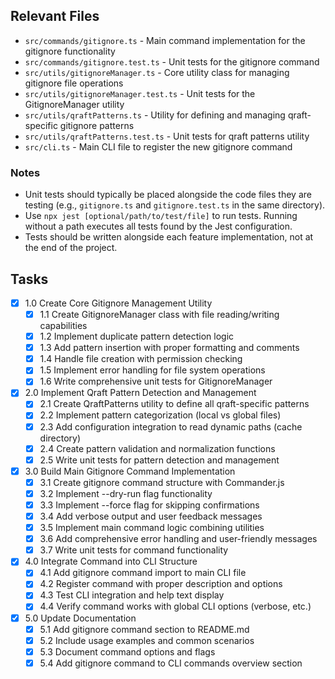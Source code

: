 ## Relevant Files

- `src/commands/gitignore.ts` - Main command implementation for the gitignore functionality
- `src/commands/gitignore.test.ts` - Unit tests for the gitignore command
- `src/utils/gitignoreManager.ts` - Core utility class for managing gitignore file operations
- `src/utils/gitignoreManager.test.ts` - Unit tests for the GitignoreManager utility
- `src/utils/qraftPatterns.ts` - Utility for defining and managing qraft-specific gitignore patterns
- `src/utils/qraftPatterns.test.ts` - Unit tests for qraft patterns utility
- `src/cli.ts` - Main CLI file to register the new gitignore command

### Notes

- Unit tests should typically be placed alongside the code files they are testing (e.g., `gitignore.ts` and `gitignore.test.ts` in the same directory).
- Use `npx jest [optional/path/to/test/file]` to run tests. Running without a path executes all tests found by the Jest configuration.
- Tests should be written alongside each feature implementation, not at the end of the project.

## Tasks

- [x] 1.0 Create Core Gitignore Management Utility
  - [x] 1.1 Create GitignoreManager class with file reading/writing capabilities
  - [x] 1.2 Implement duplicate pattern detection logic
  - [x] 1.3 Add pattern insertion with proper formatting and comments
  - [x] 1.4 Handle file creation with permission checking
  - [x] 1.5 Implement error handling for file system operations
  - [x] 1.6 Write comprehensive unit tests for GitignoreManager
- [x] 2.0 Implement Qraft Pattern Detection and Management
  - [x] 2.1 Create QraftPatterns utility to define all qraft-specific patterns
  - [x] 2.2 Implement pattern categorization (local vs global files)
  - [x] 2.3 Add configuration integration to read dynamic paths (cache directory)
  - [x] 2.4 Create pattern validation and normalization functions
  - [x] 2.5 Write unit tests for pattern detection and management
- [x] 3.0 Build Main Gitignore Command Implementation
  - [x] 3.1 Create gitignore command structure with Commander.js
  - [x] 3.2 Implement --dry-run flag functionality
  - [x] 3.3 Implement --force flag for skipping confirmations
  - [x] 3.4 Add verbose output and user feedback messages
  - [x] 3.5 Implement main command logic combining utilities
  - [x] 3.6 Add comprehensive error handling and user-friendly messages
  - [x] 3.7 Write unit tests for command functionality
- [x] 4.0 Integrate Command into CLI Structure
  - [x] 4.1 Add gitignore command import to main CLI file
  - [x] 4.2 Register command with proper description and options
  - [x] 4.3 Test CLI integration and help text display
  - [x] 4.4 Verify command works with global CLI options (verbose, etc.)
- [x] 5.0 Update Documentation
  - [x] 5.1 Add gitignore command section to README.md
  - [x] 5.2 Include usage examples and common scenarios
  - [x] 5.3 Document command options and flags
  - [x] 5.4 Add gitignore command to CLI commands overview section
